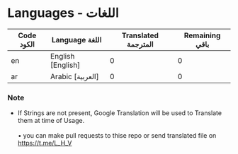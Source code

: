 # Languages  - اللغات


| Code الكود | Language اللغة | Translated المترجمة | Remaining باقي |
|----|-------|-------|---|
| en | English [English] | 0 | 0 |
| ar | Arabic [العربية] | 0 | 0 |

### Note

- If Strings are not present, Google Translation will be used to Translate them at time of Usage.
<br><br>
• you can make pull requests to thise repo or send translated file on https://t.me/L_H_V
